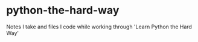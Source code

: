 # python-the-hard-way
Notes I take and files I code while working through 'Learn Python the Hard Way'

